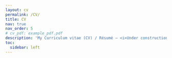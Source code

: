 ```yaml
---
layout: cv
permalink: /CV/
title: CV
nav: true
nav_order: 5
# cv_pdf: example_pdf.pdf
description: 'My Curriculum vitae (CV) / Résumé — <i>Under construction, soon available...</i>'
toc:
  sidebar: left
---
```

